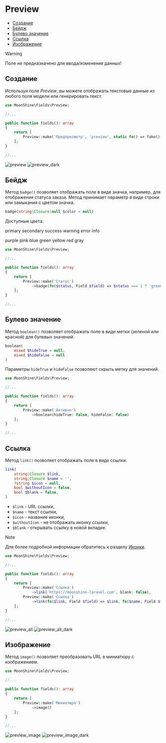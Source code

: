 # Preview

- [Создание](#make)
- [Бейдж](#badge)
- [Булево значение](#boolean)
- [Ссылка](#link)
- [Изображение](#image)

> [!WARNING]
> Поле не предназначено для ввода/изменения данных!

<a name="make"></a>
## Создание

Используя поле *Preview*, вы можете отображать текстовые данные из любого поля модели или генерировать текст.

```php
use MoonShine\Fields\Preview;

//...

public function fields(): array
{
    return [
        Preview::make('Предпросмотр', 'preview', static fn() => fake()->realText())
    ];
}

//...
```

![preview](https://raw.githubusercontent.com/moonshine-software/doc/2.x/resources/screenshots/preview.png)
![preview_dark](https://raw.githubusercontent.com/moonshine-software/doc/2.x/resources/screenshots/preview_dark.png)

<a name="badge"></a>
## Бейдж

Метод `badge()` позволяет отображать поле в виде значка, например, для отображения статуса заказа. Метод принимает параметр в виде строки или замыкания с цветом значка.

```php
badge(string|Closure|null $color = null)
```

Доступные цвета:

<p class="my-4 flex flex-wrap gap-1">
    <span class="badge badge-primary">primary</span>
    <span class="badge badge-secondary">secondary</span>
    <span class="badge badge-success">success</span>
    <span class="badge badge-warning">warning</span>
    <span class="badge badge-error">error</span>
    <span class="badge badge-info">info</span>
</p>

<p class="my-4 flex flex-wrap gap-1">
    <span class="badge badge-purple">purple</span>
    <span class="badge badge-pink">pink</span>
    <span class="badge badge-blue">blue</span>
    <span class="badge badge-green">green</span>
    <span class="badge badge-yellow">yellow</span>
    <span class="badge badge-red">red</span>
    <span class="badge badge-gray">gray</span>
</p>

```php
use MoonShine\Fields\Preview;

//...

public function fields(): array
{
    return [
        Preview::make('Статус')
            ->badge(fn($status, Field $field) => $status === 1 ? 'green' : 'gray')
    ];
}

//...
```

<a name="boolean"></a>
## Булево значение

Метод `boolean()` позволяет отображать поле в виде метки (зеленой или красной) для булевых значений.

```php
boolean(
    mixed $hideTrue = null,
    mixed $hideFalse = null
)
```

Параметры `hideTrue` и `hideFalse` позволяют скрыть метку для значений.

```php
use MoonShine\Fields\Preview;

//...

public function fields(): array
{
    return [
        Preview::make('Активно')
            ->boolean(hideTrue: false, hideFalse: false)
    ];
}

//...
```

<a name="link"></a>
## Ссылка

Метод `link()` позволяет отображать поле в виде ссылки.

```php
link(
    string|Closure $link,
    string|Closure $name = '',
    ?string $icon = null,
    bool $withoutIcon = false,
    bool $blank = false,
)
```

- `$link` - URL ссылки,
- `$name` - текст ссылки,
- `$icon` - название иконки,
- `$withoutIcon` - не отображать иконку ссылки,
- `$blank` - открывать ссылку в новой вкладке.

> [!NOTE]
> Для более подробной информации обратитесь к разделу [Иконки](/docs/{{version}}/appearance/icons).

```php
use MoonShine\Fields\Preview;

//...

public function fields(): array
{
    return [
        Preview::make('Ссылка')
            ->link('https://moonshine-laravel.com', blank: false),
        Preview::make('Ссылка')
            ->link(fn($link, Field $field) => $link, fn($name, Field $field) => 'Перейти')
    ];
}

//...
```

![preview_all](https://raw.githubusercontent.com/moonshine-software/doc/2.x/resources/screenshots/preview_all.png)
![preview_all_dark](https://raw.githubusercontent.com/moonshine-software/doc/2.x/resources/screenshots/preview_all_dark.png)

<a name="image"></a>
## Изображение

Метод `image()` позволяет преобразовать URL в миниатюру с изображением.

```php
use MoonShine\Fields\Preview;

//...

public function fields(): array
{
    return [
        Preview::make('Миниатюра')
            ->image()
    ];
}

//...
```

![preview_image](https://raw.githubusercontent.com/moonshine-software/doc/2.x/resources/screenshots/preview_image.png)
![preview_image_dark](https://raw.githubusercontent.com/moonshine-software/doc/2.x/resources/screenshots/preview_image_dark.png)
